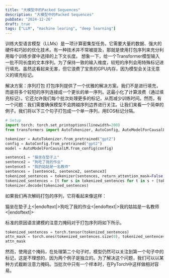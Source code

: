 ```yaml
---
title: "大模型中的Packed Sequences"
description: "大模型中的Packed Sequences"
pubDate: "2024-12-26"
draft: true
tags: ["LLM", "machine learing", "deep learning"]
---
```


训练大型语言模型（LLMs）是一项计算密集型任务。它需要大量的数据、强大的硬件和巧妙的优化技术。有一种技术并不常被提及，那就是使用打包序列来充分利用每个训练步骤中选择的上下文长度。
想象一下，给一个Transformer模型输入一批不同长度的文本序列。为了保持一致的输入维度，较短的序列会用特殊标记进行填充。虽然这看起来无害，但它浪费了宝贵的GPU内存，因为模型会关注无意义的填充标记。

解决方案：序列打包
打包序列提供了一个优雅的解决方案。我们不是进行填充，而是将多个较短的序列连接成一个更长的单一序列。这最小化了计算浪费（通过填充标记）。它还允许我们每个批次处理更多的标记，从而减少训练时间。然而，有一个问题：我们需要确保模型不会跨越序列边界进行关注。让我们来看一个简单的例子。我们将以下三个句子打包成一个单一序列，用EOS标记分隔。

```python title=python
# Setup
import torch; torch.set_printoptions(linewidth=200)
from transformers import AutoTokenizer, AutoConfig, AutoModelForCausalLM

tokenizer = AutoTokenizer.from_pretrained("gpt2")
config = AutoConfig.from_pretrained("gpt2")
model = AutoModelForCausalLM.from_config(config)
```

```python title=python
sentence1 = "猫坐在垫子上"
sentence2 = "狗吃了我的作业"
sentence3 = "我的姑姑是一名教师"
sentences = [sentence1, sentence2, sentence3]
tokenized_sentences = tokenizer(sentences, return_attention_mask=False, add_special_tokens=False)["input_ids"]
tokenized_sentences = [t for s in tokenized_sentences for t in s + [tokenizer.eos_token_id]]
tokenizer.decode(tokenized_sentences)
```

如果我们再次解码打包的序列，它将看起来像这样：

猫坐在垫子上<|endoftext|>狗吃了我的作业<|endoftext|>我的姑姑是一名教师<|endoftext|>

标准的原因语言建模的注意力掩码对于打包序列将如下所示。

```python
tokenized_sentences = torch.tensor(tokenized_sentences)
attn_mask = torch.ones(tokenized_sentences.size(0), tokenized_sentences.size(0), dtype=torch.int).tril()
attn_mask
```

然而，使用这个掩码，在处理第二个句子时，模型仍然可以关注到第一个句子中的标记，这是不理想的，因为两个例子是独立的。为了解决这个问题，我们可以以某种方式截断注意力掩码。当批次中只有一个样本时，在PyTorch中这样做相对容易。
